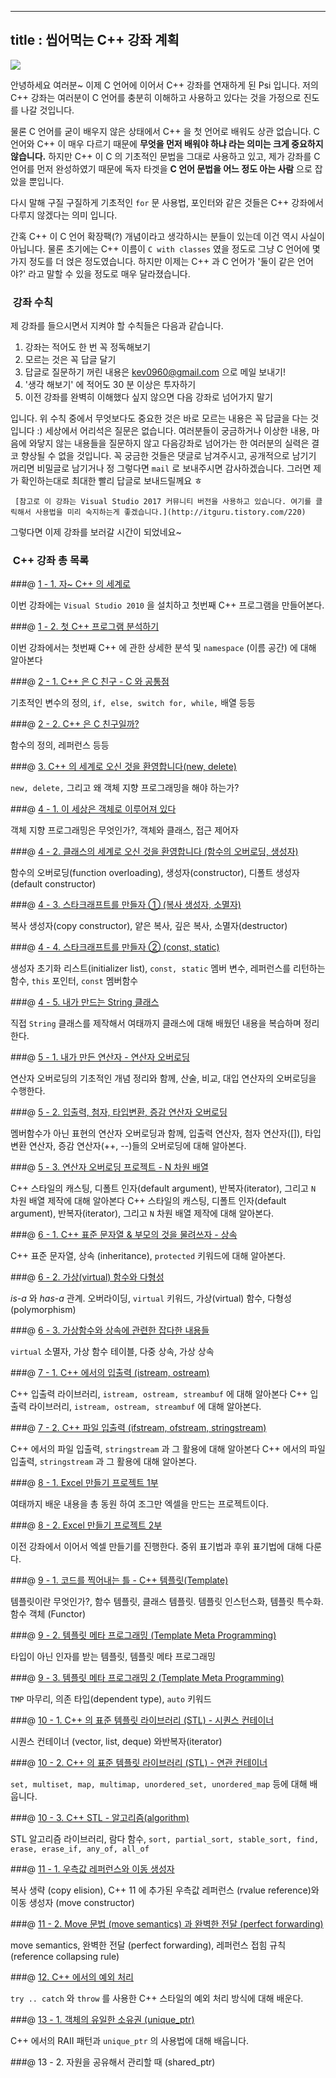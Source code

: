 ----------------
title : 씹어먹는 C++ 강좌 계획
--------------

![](/img/ChewingCpplogo.png)

안녕하세요 여러분~ 이제 C 언어에 이어서 C++ 강좌를 연재하게 된 Psi 입니다. 저의 C++ 강좌는 여러분이 C 언어를 충분히 이해하고 사용하고 있다는 것을 가정으로 진도를 나갈 것입니다.


물론 C 언어를 굳이 배우지 않은 상태에서 C++ 을 첫 언어로 배워도 상관 없습니다. C 언어와 C++ 이 매우 다르기 때문에 **무엇을 먼저 배워야 하냐 라는 의미는 크게 중요하지 않습니다.** 하지만 C++ 이 C 의 기초적인 문법을 그대로 사용하고 있고, 제가 강좌를 C 언어를 먼저 완성하였기 때문에 독자 타겟을 **C 언어 문법을 어느 정도 아는 사람** 으로 잡았을 뿐입니다.


다시 말해 구질 구질하게 기초적인 `for` 문 사용법, 포인터와 같은 것들은 C++ 강좌에서 다루지 않겠다는 의미 입니다.

간혹 C++ 이 C 언어 확장팩(?) 개념이라고 생각하시는 분들이 있는데 이건 역시 사실이 아닙니다. 물론 초기에는 C++ 이름이 `C with classes` 였을 정도로 그냥 C 언어에 몇 가지 정도를 더 얹은 정도였습니다. 하지만 이제는 C++ 과 C 언어가 '둘이 같은 언어야?' 라고 말할 수 있을 정도로 매우 달라졌습니다.


###  강좌 수칙


제 강좌를 들으시면서 지켜야 할 수칙들은 다음과 같습니다.

1. 강좌는 적어도 한 번 꼭 정독해보기
1. 모르는 것은 꼭 답글 달기
1. 답글로 질문하기 꺼린 내용은 kev0960@gmail.com 으로 메일 보내기!
1. '생각 해보기' 에 적어도 30 분 이상은 투자하기
1. 이전 강좌를 완벽히 이해했다 싶지 않으면 다음 강좌로 넘어가지 말기

입니다. 위 수칙 중에서 무엇보다도 중요한 것은 바로 모르는 내용은 꼭 답글을 다는 것입니다 :)
세상에서 어리석은 질문은 없습니다. 여러분들이 궁금하거나 이상한 내용, 마음에 와닿지 않는 내용들을 질문하지 않고 다음강좌로 넘어가는 한 여러분의 실력은 결코 향상될 수 없을 것입니다.
꼭 궁금한 것들은 댓글로 남겨주시고, 공개적으로 남기기 꺼리면 비밀글로 남기거나 정 그렇다면 `mail` 로 보내주시면 감사하겠습니다. 그러면 제가 확인하는대로 최대한 빨리 답글로 보내드릴께요 ㅎ

```warning
 [참고로 이 강좌는 Visual Studio 2017 커뮤니티 버전을 사용하고 있습니다. 여기를 클릭해서 사용법을 미리 숙지하는게 좋겠습니다.](http://itguru.tistory.com/220)
```


그렇다면 이제 강좌를 보러갈 시간이 되었네요~


###  C++ 강좌 총 목록

###@ [1 - 1. 자~ C++ 의 세계로](http://itguru.tistory.com/134)

이번 강좌에는 `Visual Studio 2010` 을 설치하고 첫번째 C++ 프로그램을 만들어본다.

###@ [1 - 2. 첫 C++ 프로그램 분석하기](http://itguru.tistory.com/136)

이번 강좌에서는 첫번째 C++ 에 관한 상세한 분석 및 `namespace` (이름 공간) 에 대해 알아본다

###@ [2 - 1. C++ 은 C 친구 - C 와 공통점](http://itguru.tistory.com/138)

기초적인 변수의 정의, `if, else, switch for, while,` 배열 등등

###@ [2 - 2. C++ 은 C 친구일까?](http://itguru.tistory.com/141)

함수의 정의, 레퍼런스 등등

###@ [3. C++ 의 세계로 오신 것을 환영합니다(new, delete)](http://itguru.tistory.com/169)

`new, delete,` 그리고 왜 객체 지향 프로그래밍을 해야 하는가?

###@ [4 - 1. 이 세상은 객체로 이루어져 있다](http://itguru.tistory.com/172)

객체 지향 프로그래밍은 무엇인가?, 객체와 클래스, 접근 제어자

###@  [4 - 2. 클래스의 세계로 오신 것을 환영합니다 (함수의 오버로딩, 생성자)](http://itguru.tistory.com/173)

함수의 오버로딩(function overloading), 생성자(constructor), 디폴트 생성자(default constructor)

###@ [4 - 3. 스타크래프트를 만들자 ① (복사 생성자, 소멸자)](http://itguru.tistory.com/188)

복사 생성자(copy constructor), 얕은 복사, 깊은 복사, 소멸자(destructor)

###@ [4 - 4. 스타크래프트를 만들자 ② (const, static)](http://itguru.tistory.com/197)

생성자 초기화 리스트(initializer list), `const, static` 멤버 변수, 레퍼런스를 리턴하는 함수, `this` 포인터, `const` 멤버함수

###@ [4 - 5. 내가 만드는 String 클래스](http://itguru.tistory.com/198)

직접 `String` 클래스를 제작해서 여태까지 클래스에 대해 배웠던 내용을 복습하며 정리한다.

###@ [5 - 1. 내가 만든 연산자 - 연산자 오버로딩](http://itguru.tistory.com/202)

연산자 오버로딩의 기초적인 개념 정리와 함께, 산술, 비교, 대입 연산자의 오버로딩을 수행한다.

###@ [5 - 2. 입출력, 첨자, 타입변환, 증감 연산자 오버로딩](http://itguru.tistory.com/203)

멤버함수가 아닌 표현의 연산자 오버로딩과 함께, 입출력 연산자, 첨자 연산자([]), 타입 변환 연산자, 증감 연산자(++, --)들의 오버로딩에 대해 알아본다.
 
###@ [5 - 3. 연산자 오버로딩 프로젝트 - N 차원 배열](http://itguru.tistory.com/204)

C++ 스타일의 캐스팅, 디폴트 인자(default argument), 반복자(iterator), 그리고 `N` 차원 배열 제작에 대해 알아본다 C++ 스타일의 캐스팅, 디폴트 인자(default argument), 반복자(iterator), 그리고 `N` 차원 배열 제작에 대해 알아본다.

###@ [6 - 1. C++ 표준 문자열 & 부모의 것을 물려쓰자 - 상속](http://itguru.tistory.com/209)

C++ 표준 문자열, 상속 (inheritance), `protected` 키워드에 대해 알아본다.

###@ [6 - 2. 가상(virtual) 함수와 다형성](http://itguru.tistory.com/210)

*is-a* 와 *has-a* 관계. 오버라이딩, `virtual` 키워드, 가상(virtual) 함수, 다형성(polymorphism)

###@ [6 - 3. 가상함수와 상속에 관련한 잡다한 내용들](http://itguru.tistory.com/211)

`virtual` 소멸자, 가상 함수 테이블, 다중 상속, 가상 상속

###@ [7 - 1. C++ 에서의 입출력 (istream, ostream)](http://itguru.tistory.com/213)

C++ 입출력 라이브러리, `istream, ostream, streambuf` 에 대해 알아본다 C++ 입출력 라이브러리, `istream, ostream, streambuf` 에 대해 알아본다.

###@ [7 - 2. C++ 파일 입출력 (ifstream, ofstream, stringstream)](http://itguru.tistory.com/215)

C++ 에서의 파일 입출력, `stringstream` 과 그 활용에 대해 알아본다 C++ 에서의 파일 입출력, `stringstream` 과 그 활용에 대해 알아본다.

###@ [8 - 1. Excel 만들기 프로젝트 1부](http://itguru.tistory.com/217)

여태까지 배운 내용을 총 동원 하여 조그만 엑셀을 만드는 프로젝트이다.

###@ [8 - 2. Excel 만들기 프로젝트 2부](http://itguru.tistory.com/218)

이전 강좌에서 이어서 엑셀 만들기를 진행한다. 중위 표기법과 후위 표기법에 대해 다룬다.

###@ [9 - 1. 코드를 찍어내는 틀 - C++ 템플릿(Template)](http://itguru.tistory.com/219)

템플릿이란 무엇인가?, 함수 템플릿, 클래스 템플릿. 템플릿 인스턴스화, 템플릿 특수화. 함수 객체 (Functor)

###@  [ 9 - 2. 템플릿 메타 프로그래밍 (Template Meta Programming)](http://itguru.tistory.com/221)

타입이 아닌 인자를 받는 템플릿, 템플릿 메타 프로그래밍

###@ [9 - 3. 템플릿 메타 프로그래밍 2 (Template Meta Programming)](http://itguru.tistory.com/222)

`TMP` 마무리, 의존 타입(dependent type), `auto` 키워드

###@ [10 - 1. C++ 의 표준 템플릿 라이브러리 (STL) - 시퀀스 컨테이너](http://itguru.tistory.com/223)

시퀀스 컨테이너 (vector, list, deque) 와반복자(iterator)

###@ [10 - 2. C++ 의 표준 템플릿 라이브러리 (STL) - 연관 컨테이너](http://itguru.tistory.com/224)

`set, multiset, map, multimap, unordered_set, unordered_map` 등에 대해 배웁니다.

###@ [10 - 3. C++ STL - 알고리즘(algorithm)](http://itguru.tistory.com/225)

STL 알고리즘 라이브러리, 람다 함수, `sort, partial_sort, stable_sort, find, erase, erase_if, any_of, all_of`

###@ [11 - 1. 우측값 레퍼런스와 이동 생성자](http://itguru.tistory.com/227)

복사 생략 (copy elision), C++ 11 에 추가된 우측값 레퍼런스 (rvalue reference)와 이동 생성자 (move constructor)

###@ [11 - 2. Move 문법 (move semantics) 과 완벽한 전달 (perfect forwarding)](http://itguru.tistory.com/228)

move semantics, 완벽한 전달 (perfect forwarding), 레퍼런스 접힘 규칙 (reference collapsing rule)

###@ [12. C++ 에서의 예외 처리](/230)

`try .. catch` 와 `throw` 를 사용한 C++ 스타일의 예외 처리 방식에 대해 배운다.

###@ [13 - 1. 객체의 유일한 소유권 (unique_ptr)](/229)

C++ 에서의 RAII 패턴과 `unique_ptr` 의 사용법에 대해 배웁니다.

###@ 13 - 2. 자원을 공유해서 관리할 때 (shared_ptr)